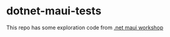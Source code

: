 # dotnet-maui-tests

This repo has some exploration code from [.net maui workshop](https://github.com/dotnet-presentations/dotnet-maui-workshop)
